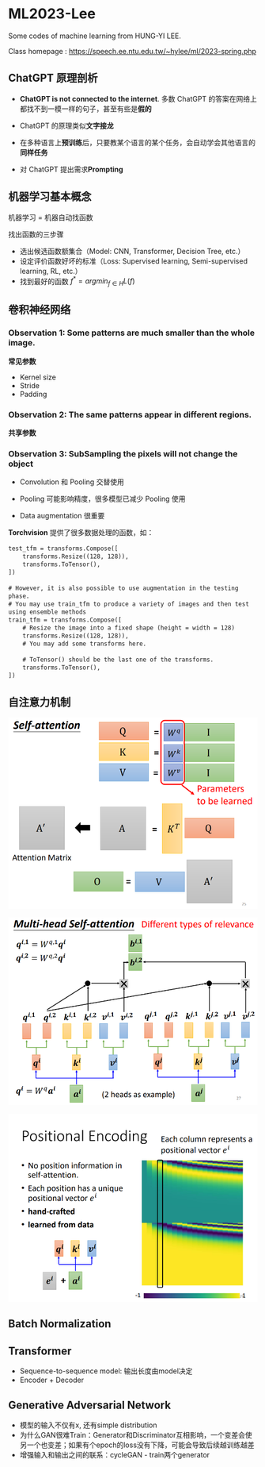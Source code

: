 # ML2023-Lee

Some codes of machine learning from HUNG-YI LEE.

Class homepage : https://speech.ee.ntu.edu.tw/~hylee/ml/2023-spring.php

## ChatGPT 原理剖析

- **ChatGPT is not connected to the internet**. 多数 ChatGPT 的答案在网络上都找不到一模一样的句子，甚至有些是**假的**

- ChatGPT 的原理类似**文字接龙**

- 在多种语言上**预训练**后，只要教某个语言的某个任务，会自动学会其他语言的**同样任务**

- 对 ChatGPT 提出需求**Prompting**

## 机器学习基本概念

机器学习 = 机器自动找函数

找出函数的三步骤

- 选出候选函数额集合（Model: CNN, Transformer, Decision Tree, etc.）
- 设定评价函数好坏的标准（Loss: Supervised learning, Semi-supervised learning, RL, etc.）
- 找到最好的函数 $f^* = arg min_{f \in H} L(f)$

## 卷积神经网络

### Observation 1: Some patterns are much smaller than the whole image.

**常见参数**

- Kernel size
- Stride
- Padding

### Observation 2: The same patterns appear in different regions.

**共享参数**

### Observation 3: SubSampling the pixels will not change the object

- Convolution 和 Pooling 交替使用

* Pooling 可能影响精度，很多模型已减少 Pooling 使用

* Data augmentation 很重要

**Torchvision** 提供了很多数据处理的函数，如：

```
test_tfm = transforms.Compose([
    transforms.Resize((128, 128)),
    transforms.ToTensor(),
])

# However, it is also possible to use augmentation in the testing phase.
# You may use train_tfm to produce a variety of images and then test using ensemble methods
train_tfm = transforms.Compose([
    # Resize the image into a fixed shape (height = width = 128)
    transforms.Resize((128, 128)),
    # You may add some transforms here.

    # ToTensor() should be the last one of the transforms.
    transforms.ToTensor(),
])
```

## 自注意力机制

![](./Fig/selfattention.png)

![](./Fig/msa.png)

![](./Fig/pos.png)

## Batch Normalization

## Transformer

* Sequence-to-sequence model: 输出长度由model决定
* Encoder + Decoder


## Generative Adversarial Network
* 模型的输入不仅有x, 还有simple distribution
* 为什么GAN很难Train：Generator和Discriminator互相影响，一个变差会使另一个也变差；如果有个epoch的loss没有下降，可能会导致后续越训练越差
* 增强输入和输出之间的联系：cycleGAN - train两个generator
